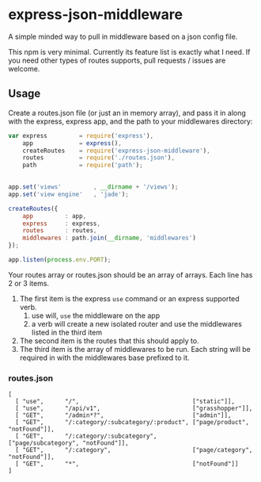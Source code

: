 # express-json-middleware

A simple minded way to pull in middleware based on a json config file.

This npm is very minimal. Currently its feature list is exactly what I need. If you need other types of routes supports,
pull requests / issues are welcome.

## Usage

Create a routes.json file (or just an in memory array), and pass it in along with the express, express app, and the path to your
middlewares directory:

```javascript
var express         = require('express'),
    app             = express(),
    createRoutes    = require('express-json-middleware'),
    routes          = require('./routes.json'),
    path            = require('path');
    

app.set('views'         , __dirname + '/views');
app.set('view engine'   , 'jade');

createRoutes({
    app         : app,
    express     : express,
    routes      : routes,
    middlewares : path.join(__dirname, 'middlewares')
});

app.listen(process.env.PORT);
```
    
Your routes array or routes.json should be an array of arrays. Each line has 2 or 3 items.

1. The first item is the express `use` command or an express supported verb.
    1. use will, `use` the middleware on the app
    1. a verb will create a new isolated router and use the middlewares listed in the third item
1. The second item is the routes that this should apply to.
1. The third item is the array of middlewares to be run. Each string will be required in with the middlewares base prefixed to it.

### routes.json

```
[
  [ "use",      "/",                                ["static"]],
  [ "use",      "/api/v1",                          ["grasshopper"]],
  [ "GET",      "/admin*?",                         ["admin"]],
  [ "GET",      "/:category/:subcategory/:product", ["page/product", "notFound"]],
  [ "GET",      "/:category/:subcategory",          ["page/subcategory", "notFound"]],
  [ "GET",      "/:category",                       ["page/category", "notFound"]],
  [ "GET",      "*",                                ["notFound"]]
]
```